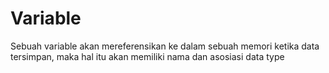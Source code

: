 # Variable
Sebuah variable akan mereferensikan ke dalam sebuah memori ketika data tersimpan, maka hal itu akan memiliki nama dan asosiasi data type
